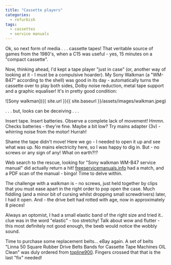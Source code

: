 ```yaml
---
title: "Cassette players"
categories:
  - refurbish
tags:
  - cassettes
  - service manuals
---
```


Ok, so next form of media . . . cassette tapes! That veritable source of games from the 1980's, when a C15 was useful - yes, 15 minutes on a "compact cassette".

Now, thinking ahead, I'd kept a tape player "just in case" (or, another way of looking at it - I must be a compulsive hoarder). My Sony Walkman (a "WM-B47" according to the shell) was good in its day - automatically turns the cassette over to play both sides, Dolby noise reduction, metal tape support and a graphic equaliser! It's in pretty good condition:

![Sony walkman]({{ site.url }}{{ site.baseurl }}/assets/images/walkman.jpeg)

. . . but, looks can be deceiving . . .

Insert tape. Insert batteries. Observe a complete lack of movement!
Hmmn. Checks batteries - they're fine. Maybe a bit low? Try mains adapter (3v) - whirring noise from the motor! Hurrah!

Shame the tape didn't move! Here we go - I needed to open it up and see what was up. No mains electricity here, so I was happy to dig in. But - no screws or any sign of any! What on earth?!?

Web search to the rescue, looking for "Sony walkman WM-B47 service manual" did actually return a hit! [freeservicemanuals.info](https://freeservicemanuals.info/en/servicemanuals/viewmanual/Sony/WMB47/) had a match, and a PDF scan of the manual - bingo! Time to delve within.

The challenge with a walkman is - no screws, just held together by clips that you must ease apart in the right order to pop open the case. Much fiddling (and a minor bit of cursing whilst dropping small screwdrivers) later, I had it open. And - the drive belt had rotted with age, now in approximately 8 pieces! 

Always an optomist, I had a small elastic band of the right size and tried it.. clue was in the word "elastic" - too stretchy! Talk about wow and flutter - this most definitely not good enough, the beeb would notice the wobbly sound.

Time to purchase some replacement belts... eBay again. A set of belts "Linna 50 Square Rubber Drive Belts Bands for Cassette Tape Machines OIL Clean" was duly ordered from [topline900](https://www.ebay.co.uk/sch/topline900/m.html?_nkw=&_armrs=1&_ipg=&_from=). Fingers crossed that that is the last "fix" needed!